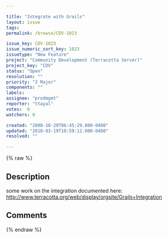 ```yaml
---

title: "Integrate with Grails"
layout: issue
tags: 
permalink: /browse/CDV-1023

issue_key: CDV-1023
issue_numeric_sort_key: 1023
issuetype: "New Feature"
project: "Community Development (Terracotta Server)"
project_key: "CDV"
status: "Open"
resolution: ""
priority: "2 Major"
components: ""
labels: 
assignee: "prodmgmt"
reporter: "ttayal"
votes:  0
watchers: 0

created: "2008-10-29T06:45:29.000-0400"
updated: "2010-03-19T18:59:12.000-0400"
resolved: ""

---
```




{% raw %}



## Description

<div markdown="1" class="description">

some work on the integration documented here:
http://www.terracotta.org/web/display/orgsite/Grails+Integration


</div>

## Comments



{% endraw %}

